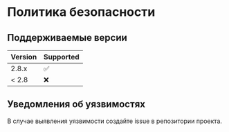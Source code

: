 # Политика безопасности

## Поддерживаемые версии

| Version | Supported          |
| ------- | ------------------ |
| 2.8.x   | :white_check_mark: |
| < 2.8   | :x:                |

## Уведомления об уязвимостях

В случае выявления уязвимости создайте issue в репозитории проекта.
